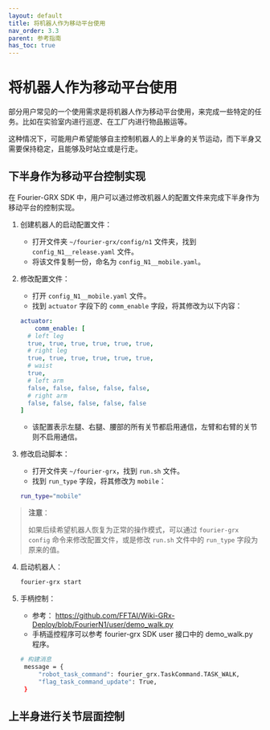 ```yaml
---
layout: default
title: 将机器人作为移动平台使用
nav_order: 3.3
parent: 参考指南
has_toc: true
---
```


# 将机器人作为移动平台使用

部分用户常见的一个使用需求是将机器人作为移动平台使用，来完成一些特定的任务。比如在实验室内进行巡逻、在工厂内进行物品搬运等。

这种情况下，可能用户希望能够自主控制机器人的上半身的关节运动，而下半身又需要保持稳定，且能够及时站立或是行走。

## 下半身作为移动平台控制实现

在 Fourier-GRX SDK 中，用户可以通过修改机器人的配置文件来完成下半身作为移动平台的控制实现。

1. 创建机器人的启动配置文件：
    - 打开文件夹 `~/fourier-grx/config/n1` 文件夹，找到 `config_N1__release.yaml` 文件。
    - 将该文件复制一份，命名为 `config_N1__mobile.yaml`。

2. 修改配置文件：
    - 打开 `config_N1__mobile.yaml` 文件。
    - 找到 `actuator` 字段下的 `comm_enable` 字段，将其修改为以下内容：

    ```yaml
    actuator:
        comm_enable: [
      # left leg
      true, true, true, true, true, true, 
      # right leg
      true, true, true, true, true, true,
      # waist
      true,
      # left arm
      false, false, false, false, false,
      # right arm
      false, false, false, false, false
    ]
    ```

    - 该配置表示左腿、右腿、腰部的所有关节都启用通信，左臂和右臂的关节则不启用通信。

3. 修改启动脚本：
    - 打开文件夹 `~/fourier-grx`，找到 `run.sh` 文件。
    - 找到 `run_type` 字段，将其修改为 `mobile`：

   ```bash
   run_type="mobile"
   ```

> **注意**：
>
> 如果后续希望机器人恢复为正常的操作模式，可以通过 `fourier-grx config` 命令来修改配置文件，或是修改 `run.sh` 文件中的 `run_type` 字段为原来的值。

4. 启动机器人：

   ```bash
   fourier-grx start
   ```

5. 手柄控制：
    - 参考： https://github.com/FFTAI/Wiki-GRx-Deploy/blob/FourierN1/user/demo_walk.py
    - 手柄遥控程序可以参考 fourier-grx SDK user 接口中的 demo_walk.py 程序。

   ```bash
   # 构建消息
    message = {
        "robot_task_command": fourier_grx.TaskCommand.TASK_WALK,
        "flag_task_command_update": True,
    }
   ```

## 上半身进行关节层面控制